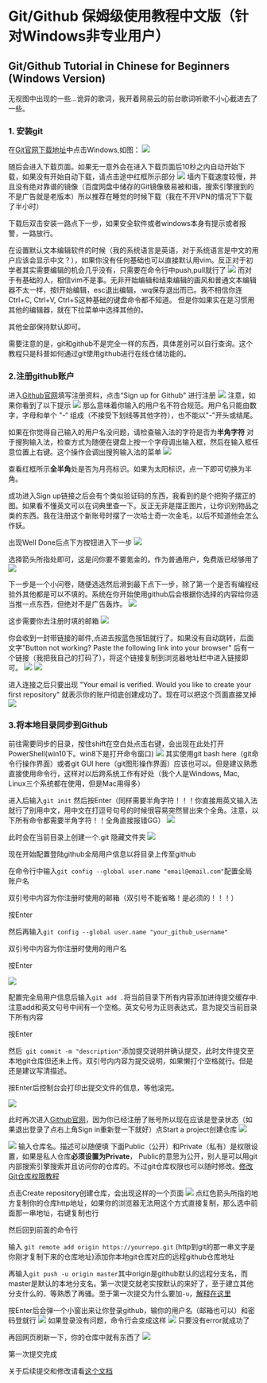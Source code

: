 # Git/Github 保姆级使用教程中文版（针对Windows非专业用户）
## Git/Github Tutorial in Chinese for Beginners (Windows Version)

无视图中出现的一些...诡异的歌词，我开着网易云的前台歌词听歌不小心截进去了一些。

### 1. 安装git

在[Git官网下载地址](https://git-scm.com/downloads)中点击Windows,如图：
![](./pics/pic1.png)

随后会进入下载页面。如果无一意外会在进入下载页面后10秒之内自动开始下载，如果没有开始自动下载，请点击途中红框所示部分
![](./pics/pic2.png)
墙内下载速度较慢，并且没有绝对靠谱的镜像（百度网盘中储存的Git镜像极易被和谐，搜索引擎搜到的不是广告就是老版本）所以推荐在睡觉的时候下载（我在不开VPN的情况下下载了半小时）

下载后双击安装一路点下一步，如果安全软件或者windows本身有提示或者报警，一路放行。

在设置默认文本编辑软件的时候（我的系统语言是英语，对于系统语言是中文的用户应该会显示中文？），如果你没有任何基础也可以直接默认用vim。反正对于初学者其实需要编辑的机会几乎没有，只需要在命令行中push,pull就行了
![](./pics/pic3.png)
而对于有基础的人，相信vim不是事。无非开始编辑和结束编辑的画风和普通文本编辑器不太一样，按I开始编辑，esc退出编辑，:wq保存退出而已。我不相信你连Ctrl+C, Ctrl+V, Ctrl+S这种基础的键盘命令都不知道。 但是你如果实在是习惯用其他的编辑器，就在下拉菜单中选择其他的。

其他全部保持默认即可。

需要注意的是，git和github不是完全一样的东西，具体差别可以自行查询。这个教程只是科普如何通过git使用github进行在线仓储功能的。

### 2.注册github账户

进入[Github官网](https://github.com/)填写注册资料，点击“Sign up for Github" 进行注册
![](./pics/pic4.png)
注意，如果你看到了以下提示
![](./pics/pic5.png)
那么意味着你输入的用户名不符合规范。用户名只能由数字，字母和单个 "-“ 组成（不接受下划线等其他字符），也不能以"-"开头或结尾。

如果在你觉得自己输入的用户名没问题，请检查输入法的字符是否为**半角字符**
对于搜狗输入法，检查方式为随便在键盘上按一个字母调出输入框，然后在输入框任意位置上右键。这个操作会调出搜狗输入法的菜单
![](./pics/pic6.png)

查看红框所示**全半角**处是否为月亮标识。如果为太阳标识，点一下即可切换为半角。

成功进入Sign up链接之后会有个类似验证码的东西，我看到的是个把狗子摆正的图。如果看不懂英文可以在词典里查一下。反正无非是摆正图片，让你识别物品之类的东西。我在注册这个新账号时摆了一次哈士奇一次金毛，以后不知道他会怎么作妖。

出现Well Done后点下方按钮进入下一步
![](./pics/pic7.png)

选择箭头所指处即可，这是问你要不要氪金的。作为普通用户，免费版已经够用了
![](./pics/pic8.png)

下一步是一个小问卷，随便选选然后滑到最下点下一步，除了第一个是否有编程经验外其他都是可以不填的。系统在你开始使用github后会根据你选择的内容给你适当推一点东西，但绝对不是广告轰炸。
![](./pics/pic9.png)

这步需要你去注册时填的邮箱
![](./pics/pic10.png)

你会收到一封带链接的邮件,点进去按蓝色按钮就行了。如果没有自动跳转，后面文字"Button not working? Paste the following link into your browser" 后有一个链接（我把我自己的打码了），将这个链接复制到浏览器地址栏中进入链接即可。
![](./pics/pic11.png)
![](./pics/pic12.png)

进入连接之后只要出现 "Your email is verified. Would you like to create your first repository" 就表示你的账户彻底创建成功了。现在可以把这个页面直接叉掉
![](./pics/pic13.png)


### 3.将本地目录同步到Github

前往需要同步的目录，按住shift在空白处点击右键，会出现在此处打开PowerShell(win10下。win8下是打开命令窗口)
![](./pics/pic14.png)
其实使用git bash here（git命令行操作界面）或者git GUI here（git图形操作界面）应该也可以。但是建议熟悉直接使用命令行，这样对以后跨系统工作有好处（我个人是Windows, Mac, Linux三个系统都在使用，但是Mac用得多）

进入后输入```git init``` 然后按Enter（同样需要半角字符！！！你直接用英文输入法就行了别用中文，用中文在打逗号句号的时候很容易突然冒出来个全角。注意，以下所有命令都需要半角字符！！全角直接报错GG）
![](./pics/pic15.png)

此时会在当前目录上创建一个.git 隐藏文件夹
![](./pics/pic16.png)

现在开始配置登陆github全局用户信息以将目录上传至github

在命令行中输入``` git config --global user.name "email@email.com" ```配置全局账户名

双引号中内容为你注册时使用的邮箱（双引号不能省略！是必须的！！！）

按Enter

然后再输入``` git config --global user.name "your_github_username" ```

双引号中内容为你注册时使用的用户名

按Enter

![](./pics/pic17.png)

配置完全局用户信息后输入```git add .```将当前目录下所有内容添加进待提交缓存中.注意add和英文句号中间有一个空格。英文句号为正则表达式，意为提交当前目录下所有内容

按Enter

然后``` git commit -m "description"```添加提交说明并确认提交，此时文件提交至本地git仓库但还未上传。双引号内内容为提交说明，如果懒打个空格就行。但是还是建议写清描述。

按Enter后控制台会打印出提交文件的信息，等他滚完。

![](./pics/pic18.png)

此时再次进入[Github官网](https://github.com/)，因为你已经注册了账号所以现在应该是登录状态（如果退出登录了点右上角Sign in重新登一下就好）点Start a project创建仓库
![](./pics/pic19.png)

![](./pics/pic20.png)
输入仓库名。描述可以随便填
下面Public（公开）和Private（私有）是权限设置，如果是私人仓库**必须设置为Private**， Public的意思为公开，别人是可以用git内部搜索引擎搜索并且访问你的仓库的。不过git仓库权限也可以随时修改。[修改Git仓库权限教程](./zh_CN/change_permission.md)

点击Create repository创建仓库，会出现这样的一个页面
![](./pics/pic21.png)
点红色箭头所指的地方复制你的仓库http地址，如果你的浏览器无法用这个方式直接复制，那么选中前面那一串地址，右键复制也行

然后回到前面的命令行

输入 ```git remote add origin https://yourrepo.git``` (http到git的那一串文字是你刚才复制下来的仓库地址)添加你本地git仓库对应的远程github仓库地址

再输入```git push -u origin master```其中origin是github默认的远程分支名，而master是默认的本地分支名。第一次提交就老实按默认的来好了，至于建立其他分支什么的，等熟悉了再骚。至于第一次提交为什么要加```-u```，[解释在这里](https://stackoverflow.com/questions/5697750/what-exactly-does-the-u-do-git-push-u-origin-master-vs-git-push-origin-ma)

按Enter后会弹一个小窗出来让你登录github，输你的用户名（邮箱也可以）和密码登就行
![](./pics/pic22.png)
如果登录没有问题，命令行会变成这样
![](./pics/pic23.png)
只要没有error就成功了

再回网页刷新一下，你的仓库中就有东西了
![](./pics/pic24.png)

第一次提交完成

关于后续提交和修改请看[这个文档](./zh_CN/futurecommit.md)